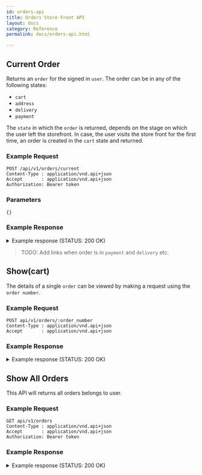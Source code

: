 ```yaml
---
id: orders-api
title: Orders Store Front API
layout: docs
category: Reference
permalink: docs/orders-api.html

---
```


## Current Order

Returns an `order` for the signed in `user`. The order can be in any of the following
states:
- `cart`
- `address`
- `delivery`
- `payment`

The `state` in which the `order` is returned, depends on the stage on which the user
left the storefront. In case, the user visits the store front for the first time,
an order is created in the `cart` state and returned.

### Example Request
```
POST /api/v1/orders/current
Content-Type : application/vnd.api+json
Accept       : application/vnd.api+json
Authorization: Bearer token
```

### Parameters
`{}`

### Example Response

<details><summary> Example response (STATUS: 200 OK)</summary>

```json
{
    "data": {
        "attributes": {
            "adjustment_total": null,
            "billing_address": null,
            "item_count": 0,
            "number": "~bMcYqdh7aSebn8CVPlDe",
            "order_total_amount": {
                "amount": "0.00",
                "currency": "USD"
            },
            "promot_total": null,
            "shipping_address": null,
            "state": "cart",
            "user_id": 8
        },
        "id": "10",
        "links": {
            "self": "/orders/10"
        },
        "relationships": {
            "line_items": {
                "data": []
            },
            "packages": {
                "data": []
            },
            "payments": {}
        },
        "type": "order"
    },
    "jsonapi": {
        "version": "1.0"
    }
}
```
</details>

> TODO: Add links when order is in `payment` and `delivery` etc.

## Show(cart)
The details of a single `order` can be viewed by making a request using the
`order number`.

### Example Request
```
POST api/v1/orders/:order_number
Content-Type : application/vnd.api+json
Accept       : application/vnd.api+json
```

### Example Response

<details><summary> Example response (STATUS: 200 OK)</summary>

```json
{
  "data": {
      "attributes": {
          "adjustment_total": null,
          "billing_address": null,
          "item_count": 0,
          "number": "~bMcYqdh7aSebn8CVPlDe",
          "order_total_amount": {
              "amount": "0.00",
              "currency": "USD"
          },
          "promot_total": null,
          "shipping_address": null,
          "state": "cart",
          "user_id": 8
      },
      "id": "10",
      "links": {
          "self": "/orders/10"
      },
      "relationships": {
          "line_items": {
              "data": []
          },
          "packages": {
              "data": []
          },
          "payments": {
              "data": []
          }
      },
      "type": "order"
  },
  "jsonapi": {
      "version": "1.0"
  }
}
```
</details>


## Show All Orders
This API will returns all orders belongs to user. 

### Example Request
```
GET api/v1/orders
Content-Type : application/vnd.api+json
Accept       : application/vnd.api+json
Authorization: Bearer token
```

### Example Response

<details><summary> Example response (STATUS: 200 OK)</summary>

```json
{
  "data": [
    {
      "attributes": {
        "adjustment_total": null,
        "billing_address": {
          "address_line_1": "4 Privet Drive",
          "address_line_2": null,
          "alternate_phone": null,
          "city": "Little Whinging",
          "country_id": 80,
          "first_name": "Harry ",
          "id": "8c51c476-931f-4308-9a95-67ae444d807e",
          "last_name": "Potter",
          "phone": "1234567890",
          "state_id": 1561,
          "zip_code": "123456"
        },
        "item_count": 1,
        "number": "dvr9O8gb230k~04ViNv_A",
        "order_total_amount": {
          "amount": "1000.00",
          "currency": "USD"
        },
        "promot_total": null,
        "shipping_address": {
          "address_line_1": "4 Privet Drive",
          "address_line_2": null,
          "alternate_phone": null,
          "city": "Little Whinging",
          "country_id": 80,
          "first_name": "Harry ",
          "id": "ae81496c-4b8e-44d8-a544-efcd71abeb10",
          "last_name": "Potter",
          "phone": "1234567890",
          "state_id": 1561,
          "zip_code": "123456"
        },
        "state": "confirmed",
        "user_id": 3
      },
      "id": "4",
      "links": {
        "self": "/orders/4"
      },
      "relationships": {
        "line_items": {
          "data": [
            {
              "id": "4",
              "type": "line_item"
            }
          ]
        },
        "packages": {},
        "payments": {}
      },
      "type": "order"
    },
    {
      "attributes": {
        "adjustment_total": null,
        "billing_address": null,
        "item_count": 0,
        "number": "D2WDK_g2q6BbM0Bwg6WLR",
        "order_total_amount": {
          "amount": "0.00",
          "currency": "USD"
        },
        "promot_total": null,
        "shipping_address": null,
        "state": "cart",
        "user_id": 3
      },
      "id": "5",
      "links": {
        "self": "/orders/5"
      },
      "relationships": {
        "line_items": {
          "data": []
        },
        "packages": {},
        "payments": {}
      },
      "type": "order"
    }
  ],
  "included": [
    {
      "attributes": {
        "available_on": null,
        "deleted_at": null,
        "description": "Mens formalMens formalMens formalMens formal",
        "discontinue_on": null,
        "images": [],
        "is_orderable": true,
        "max_retail_price": {
          "amount": "2000.00",
          "currency": "USD"
        },
        "meta_description": null,
        "meta_keywords": null,
        "meta_title": null,
        "name": "Mens formal",
        "promotionable": null,
        "rating_summary": {
          "average_rating": "0",
          "rating_list": {},
          "review_count": 0
        },
        "selling_price": {
          "amount": "1000.00",
          "currency": "USD"
        },
        "slug": "mens-formal"
      },
      "id": "2",
      "links": {
        "self": "/products/mens-formal"
      },
      "relationships": {
        "options": {},
        "reviews": {},
        "theme": {
          "data": null
        },
        "variants": {}
      },
      "type": "product"
    },
    {
      "attributes": {
        "id": 4,
        "product_id": 2,
        "quantity": 1,
        "total_price": "1000.00",
        "unit_price": {
          "amount": "1000.00",
          "currency": "USD"
        }
      },
      "id": "4",
      "links": {
        "self": "/line_items/4"
      },
      "relationships": {
        "product": {
          "data": {
            "id": "2",
            "type": "product"
          }
        }
      },
      "type": "line_item"
    }
  ],
  "jsonapi": {
    "version": "1.0"
  }
}
```

</details>


